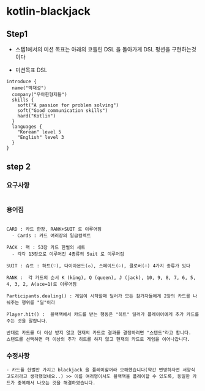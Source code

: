 # kotlin-blackjack

## Step1

- 스텝1에서의 미션 목표는 아래의 코틀린 DSL 을 돌아가게 DSL 펑션을 구현하는것이다

- 미션목표 DSL

```text
introduce {
  name("박재성")
  company("우아한형제들")
  skills {
    soft("A passion for problem solving")
    soft("Good communication skills")
    hard("Kotlin")
  }
  languages {
    "Korean" level 5
    "English" level 3
  }
}
```


## step 2 

### 요구사항
```text

```
### 용어집
```text

CARD : 카드 한장, RANK+SUIT 로 이루어짐
  - Cards : 카드 여러장의 일급컬렉트

PACK : 팩 : 53장 카드 한벌의 세트
  - 각각 13장으로 이루어진 4종류의 Suit 로 이루어짐
  
SUIT : 슈트 : 하트(♡), 다이아몬드(◇), 스페이드(♤), 클로버(♧) 4가지 종류가 있다

RANK :  각 카드의 순서 K (king), Q (queen), J (jack), 10, 9, 8, 7, 6, 5, 4, 3, 2, A(ace=1)로 이루어짐

Participants.dealing() : 게임이 시작할때 딜러가 모든 참가자들에게 2장의 카드를 나눠주는 행위를 "딜"이라
 
Player.hit() :  블랙잭에서 카드를 받는 행동은 "히트" 딜러가 플레이어에게 추가 카드를 주는 것을 말합니다. 

반대로 카드를 더 이상 받지 않고 현재의 카드로 결과를 결정하려면 "스탠드"라고 합니다. 
스탠드를 선택하면 더 이상의 추가 히트를 하지 않고 현재의 카드로 게임을 이어나갑니다.
```


### 수정사항
```text
- 카드를 한벌만 가지고 blackjack 을 플레이할꺼라 오해했습니다(약간 변명하자면 서양식 고도리라고 생각했었네요..) >> 이를 여러명이서도 블랙잭을 플레이할 수 있도록, 동일한 카드가 중복해서 나오는 것을 해결하였습니다. 

```
